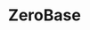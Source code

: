 ---
# Featured tags need to have either the `list` or `grid` layout (PRO only).
layout: list

# The title of the tag's page.
title: ZeroBase

# The name of the tag, used in a post's front matter (e.g. tags: [<slug>]).
slug: zerobase

# (Optional) Write a short (~150 characters) description of this featured tag.
description: >
  부트캠프 수업 관련 정리

# (Optional) You can disable grouping posts by date.
no_groups: true

# Exclude this example category from the sitemap.
# DON'T USE THIS SETTING IN YOUR CATEGORIES!
sitemap: false
---